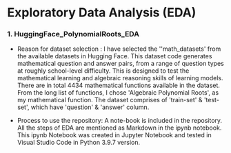 # Exploratory Data Analysis (EDA)

### 1. HuggingFace_PolynomialRoots_EDA

  - Reason for dataset selection :
    I have selected the ''math_datasets' from the available datasets in Hugging Face. This dataset code generates mathematical question and answer pairs, from a range of 
    question types at roughly school-level difficulty. This is designed to test the mathematical learning and algebraic reasoning skills of learning models. There are in
    total 4434 mathematical functions available in the dataset. From the long list of functions, I chose 'Algebraic Polynomial Roots', as my mathematical function. The 
    dataset comprises of 'train-set' & 'test-set', which have 'question' & 'answer' column. 
    
 -  Process to use the repository:
    A note-book is included in the repository. All the steps of EDA are mentioned as Markdown in the ipynb notebook. This ipynb Notebook was 
    created in Jupyter Notebook and tested in Visual Studio Code in Python 3.9.7 version.     
         
                  
        
              
